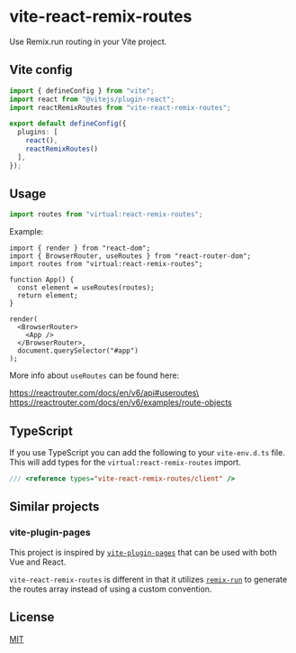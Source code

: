 # vite-react-remix-routes

Use Remix.run routing in your Vite project.

## Vite config

```ts
import { defineConfig } from "vite";
import react from "@vitejs/plugin-react";
import reactRemixRoutes from "vite-react-remix-routes";

export default defineConfig({
  plugins: [
    react(),
    reactRemixRoutes()
  ],
});
```

## Usage

```ts
import routes from "virtual:react-remix-routes";
```

Example:

```tsx
import { render } from "react-dom";
import { BrowserRouter, useRoutes } from "react-router-dom";
import routes from "virtual:react-remix-routes";

function App() {
  const element = useRoutes(routes);
  return element;
}

render(
  <BrowserRouter>
    <App />
  </BrowserRouter>,
  document.querySelector("#app")
);
```

More info about `useRoutes` can be found here:

https://reactrouter.com/docs/en/v6/api#useroutes\
https://reactrouter.com/docs/en/v6/examples/route-objects

## TypeScript

If you use TypeScript you can add the following to your `vite-env.d.ts` file.
This will add types for the `virtual:react-remix-routes` import.

```ts
/// <reference types="vite-react-remix-routes/client" />
```

## Similar projects

### vite-plugin-pages

This project is inspired by [`vite-plugin-pages`](https://github.com/hannoeru/vite-plugin-pages)
that can be used with both Vue and React.

`vite-react-remix-routes` is different in that it utilizes [`remix-run`](https://github.com/remix-run/remix)
to generate the routes array instead of using a custom convention.

## License

[MIT](https://github.com/vjee/vite-react-remix-routes/blob/main/LICENSE)
